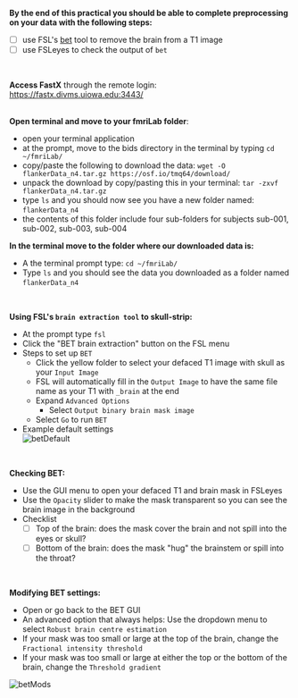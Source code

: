**By the end of this practical you should be able to complete preprocessing on your data with the following steps:** <br/>
* [ ] use FSL's [bet](https://fsl.fmrib.ox.ac.uk/fsl/fslwiki/BET/UserGuide) tool to remove the brain from a T1 image <br/>
* [ ] use FSLeyes to check the output of `bet` <br/> 

<br/> 

**Access FastX** through the remote login: <br>
https://fastx.divms.uiowa.edu:3443/  <br/>
<br/>

**Open terminal and move to your fmriLab folder**:<br/>
*  open your terminal application 
*  at the prompt, move to the bids directory in the terminal by typing `cd ~/fmriLab/`
*  copy/paste the following to download the data: `wget -O flankerData_n4.tar.gz https://osf.io/tmq64/download/`
*  unpack the download by copy/pasting this in your terminal: `tar -zxvf flankerData_n4.tar.gz`
*  type `ls` and you should now see you have a new folder named: `flankerData_n4`
*  the contents of this folder include four sub-folders for subjects sub-001, sub-002, sub-003, sub-004 <br/>

**In the terminal move to the folder where our downloaded data is:**<br/>
* A the terminal prompt type: `cd ~/fmriLab/`
* Type `ls` and you should see the data you downloaded as a folder named `flankerData_n4`

<br/> 

**Using FSL's `brain extraction tool` to skull-strip:**<br/>
* At the prompt type `fsl`
* Click the "BET brain extraction" button on the FSL menu
* Steps to set up `BET`
  * Click the yellow folder to select your defaced T1 image with skull as your `Input Image` 
  * FSL will automatically fill in the `Output Image` to have the same file name as your T1 with `_brain` at the end
  * Expand `Advanced Options`
     * Select `Output binary brain mask image`
  * Select `Go` to run `BET`
* Example default settings <br/> 
![betDefault](https://github.com/mwvoss/PSY4025_FA23/assets/24663988/b39c96b4-29ba-455d-9135-f74f5b8d2eec)

<br/>

**Checking BET:**<br/>
* Use the GUI menu to open your defaced T1 and brain mask in FSLeyes
* Use the `Opacity` slider to make the mask transparent so you can see the brain image in the background
* Checklist
  * [ ] Top of the brain: does the mask cover the brain and not spill into the eyes or skull?
  * [ ] Bottom of the brain: does the mask "hug" the brainstem or spill into the throat?

<br/>

**Modifying BET settings:**<br/>
* Open or go back to the BET GUI
* An advanced option that always helps: Use the dropdown menu to select `Robust brain centre estimation`
* If your mask was too small or large at the top of the brain, change the `Fractional intensity threshold` 
* If your mask was too small or large at either the top or the bottom of the brain, change the `Threshold gradient`

![betMods](https://github.com/mwvoss/PSY4025_FA23/assets/24663988/5b5a6a4f-fffb-4a25-8920-c1c52e6e6839)


